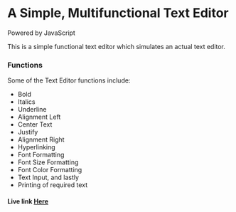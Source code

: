 # A Simple, Multifunctional Text Editor
Powered by JavaScript

This is a simple functional text editor which simulates an actual text editor.
### Functions
Some of the Text Editor functions include:
* Bold
* Italics
* Underline
* Alignment Left
* Center Text
* Justify
* Alignment Right
* Hyperlinking
* Font Formatting
* Font Size Formatting
* Font Color Formatting
* Text Input, and lastly
* Printing of required text

#### Live link [Here](https://jolomitee.github.io/JS-Text-Editor/)
